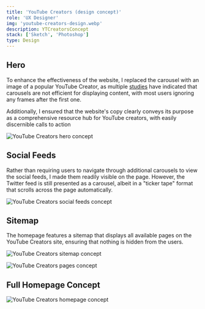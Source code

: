 ```yaml
---
title: 'YouTube Creators (design concept)'
role: 'UX Designer'
img: 'youtube-creators-design.webp'
description: YTCreatorsConcept
stack: ['Sketch', 'Photoshop']
type: Design
---
```


## Hero

To enhance the effectiveness of the website, I replaced the carousel with an image of a popular YouTube Creator, as multiple <a href="https://shouldiuseacarousel.com/" target="_blank" rel="noopener noreferrer">studies</a> have indicated that carousels are not efficient for displaying content, with most users ignoring any frames after the first one.

Additionally, I ensured that the website's copy clearly conveys its purpose as a comprehensive resource hub for YouTube creators, with easily discernible calls to action

![YouTube Creators hero concept](/static/imgs/yt-creators-concept/creators-hero-concept.webp)

## Social Feeds

Rather than requiring users to navigate through additional carousels to view the social feeds, I made them readily visible on the page. However, the Twitter feed is still presented as a carousel, albeit in a "ticker tape" format that scrolls across the page automatically.

![YouTube Creators social feeds concept](/static/imgs/yt-creators-concept/creators-social-feed-concept.webp)

## Sitemap

The homepage features a sitemap that displays all available pages on the YouTube Creators site, ensuring that nothing is hidden from the users.

![YouTube Creators sitemap concept](/static/imgs/yt-creators-concept/creators-sitemap-concept.webp)

![YouTube Creators pages concept](/static/imgs/yt-creators-concept/creators-pages-concept.webp)

## Full Homepage Concept

![YouTube Creators homepage concept](/static/imgs/yt-creators-concept/creators-homepage-concept.webp)
